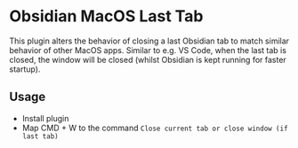 # Obsidian MacOS Last Tab

This plugin alters the behavior of closing a last Obsidian tab to match similar behavior of other MacOS apps. Similar to e.g. VS Code, when the last tab is closed, the window will be closed (whilst Obsidian is kept running for faster startup).

## Usage

-   Install plugin
-   Map CMD + W to the command `Close current tab or close window (if last tab)`
